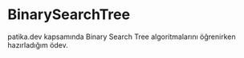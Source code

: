 # BinarySearchTree
patika.dev kapsamında Binary Search Tree algoritmalarını öğrenirken hazırladığım ödev.
